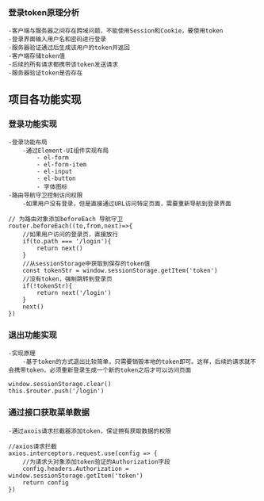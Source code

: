 ### 登录token原理分析
    -客户端与服务器之间存在跨域问题，不能使用Session和Cookie，要使用token
    -登录界面输入用户名和密码进行登录
    -服务器验证通过后生成该用户的token并返回
    -客户端存储token值
    -后续的所有请求都携带该token发送请求
    -服务器验证token是否存在

## 项目各功能实现
### 登录功能实现
    -登录功能布局
        -通过Element-UI组件实现布局
            - el-form
            - el-form-item
            - el-input
            - el-button
            - 字体图标
    -路由导航守卫控制访问权限
        -如果用户没有登录，但是直接通过URL访问特定页面，需要重新导航到登录界面
```
// 为路由对象添加beforeEach 导航守卫
router.beforeEach((to,from,next)=>{
    //如果用户访问的登录页，直接放行
    if(to.path === '/login'){
        return next()
    }
    //从sessionStorage中获取到保存的token值
    const tokenStr = window.sessionStorage.getItem('token')
    //没有token，强制跳转到登录页
    if(!tokenStr){
        return next('/login')
    }
    next()
})
```

### 退出功能实现
    -实现原理
        -基于token的方式退出比较简单，只需要销毁本地的token即可。这样，后续的请求就不会携带token，必须重新登录生成一个新的token之后才可以访问页面
```
window.sessionStorage.clear()
this.$router.push('/login')
```

### 通过接口获取菜单数据
    -通过axois请求拦截器添加token，保证拥有获取数据的权限
```
//axios请求拦截
axios.interceptors.request.use(config => {
    //为请求头对象添加token验证的Authorization字段
    config.headers.Authorization = window.sessionStorage.getItem('token')
    return config
})
```